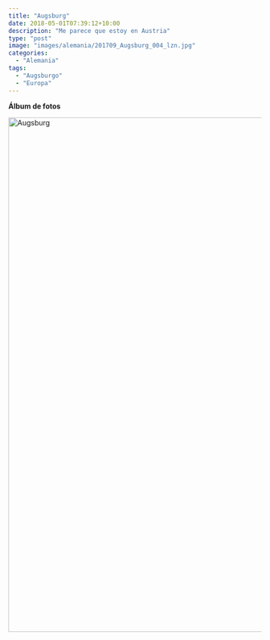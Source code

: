 ```yaml
---
title: "Augsburg"
date: 2018-05-01T07:39:12+10:00
description: "Me parece que estoy en Austria"
type: "post"
image: "images/alemania/201709_Augsburg_004_lzn.jpg"
categories: 
  - "Alemania"
tags:
  - "Augsburgo"
  - "Europa"
---
```


**Álbum de fotos**

<a data-flickr-embed="true" data-header="true" data-footer="true"  href="https://www.flickr.com/photos/144447981@N03/albums/72157675137282857" title="Augsburg"><img src="https://farm5.staticflickr.com/4863/44760188790_980241857f_o.jpg" width="683" height="1024" alt="Augsburg"></a><script async src="//embedr.flickr.com/assets/client-code.js" charset="utf-8"></script>